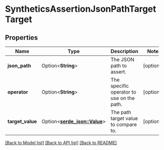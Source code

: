 # SyntheticsAssertionJsonPathTargetTarget

## Properties

Name | Type | Description | Notes
------------ | ------------- | ------------- | -------------
**json_path** | Option<**String**> | The JSON path to assert. | [optional]
**operator** | Option<**String**> | The specific operator to use on the path. | [optional]
**target_value** | Option<[**serde_json::Value**](.md)> | The path target value to compare to. | [optional]

[[Back to Model list]](../README.md#documentation-for-models) [[Back to API list]](../README.md#documentation-for-api-endpoints) [[Back to README]](../README.md)


